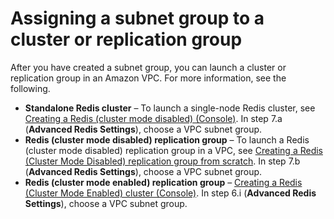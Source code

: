 # Assigning a subnet group to a cluster or replication group<a name="SubnetGroups.Assigning"></a>

After you have created a subnet group, you can launch a cluster or replication group in an Amazon VPC\. For more information, see the following\.
+ **Standalone Redis cluster** – To launch a single\-node Redis cluster, see [Creating a Redis \(cluster mode disabled\) \(Console\)](Clusters.Create.md#Clusters.Create.CON.Redis)\. In step 7\.a \(**Advanced Redis Settings**\), choose a VPC subnet group\.
+ **Redis \(cluster mode disabled\) replication group** – To launch a Redis \(cluster mode disabled\) replication group in a VPC, see [Creating a Redis \(Cluster Mode Disabled\) replication group from scratch](Replication.CreatingReplGroup.NoExistingCluster.Classic.md)\. In step 7\.b \(**Advanced Redis Settings**\), choose a VPC subnet group\.
+ **Redis \(cluster mode enabled\) replication group** – [Creating a Redis \(Cluster Mode Enabled\) cluster \(Console\)](Replication.CreatingReplGroup.NoExistingCluster.Cluster.md#Replication.CreatingReplGroup.NoExistingCluster.Cluster.CON)\. In step 6\.i \(**Advanced Redis Settings**\), choose a VPC subnet group\.